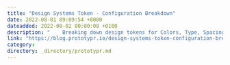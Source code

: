 ```yaml
---
title: "Design Systems Token - Configuration Breakdown"
date: 2022-08-01 09:09:54 +0000
dateadded: 2022-08-02 00:00:08 +0100
description: "    Breaking down design tokens for Colors, Type, Spacing, and Motion  Continue reading on Prototypr »  "
link: "https://blog.prototypr.io/design-systems-token-configuration-breakdown-6eca6e5b8a3f?source=rss----eb297ea1161a---4"
category:
directory: _directory/prototypr.md
---
```

